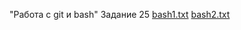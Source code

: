 "Работа с git и bash" Задание 25 [bash1.txt](https://github.com/user-attachments/files/18737937/bash1.txt)
[bash2.txt](https://github.com/user-attachments/files/18737940/bash2.txt)
